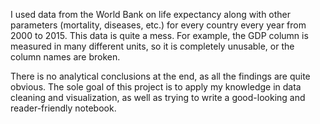 I used data from the World Bank on life expectancy along with other parameters (mortality, diseases, etc.) for every country every year from 2000 to 2015. This data is quite a mess. For example, the GDP column is measured in many different units, so it is completely unusable, or the column names are broken.

There is no analytical conclusions at the end, as all the findings are quite obvious. The sole goal of this project is to apply my knowledge in data cleaning and visualization, as well as trying to write a good-looking and reader-friendly notebook.
